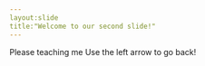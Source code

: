 ```yaml
---
layout:slide
title:"Welcome to our second slide!"
---
```

Please teaching me
Use the left arrow to go back! 
